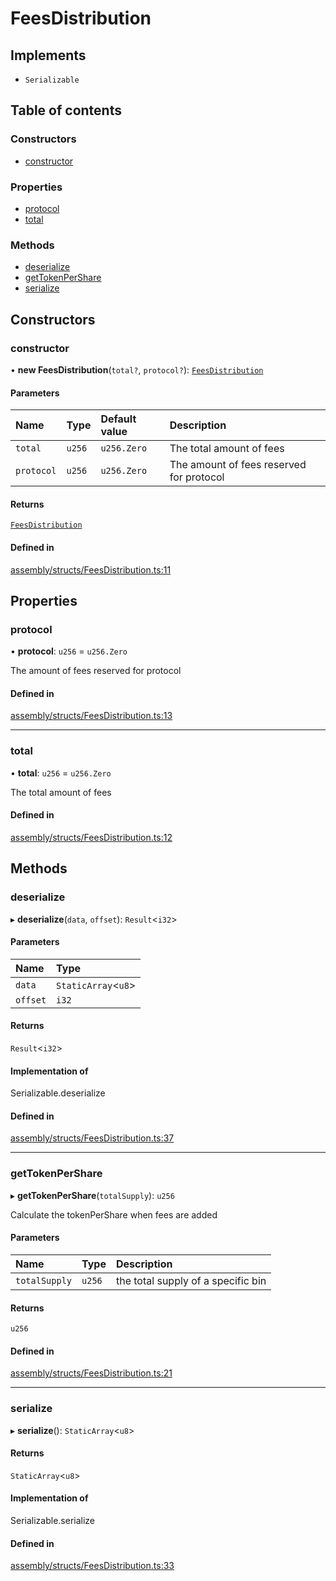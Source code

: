 # FeesDistribution

## Implements

- `Serializable`

## Table of contents

### Constructors

- [constructor](FeesDistribution.md#constructor)

### Properties

- [protocol](FeesDistribution.md#protocol)
- [total](FeesDistribution.md#total)

### Methods

- [deserialize](FeesDistribution.md#deserialize)
- [getTokenPerShare](FeesDistribution.md#gettokenpershare)
- [serialize](FeesDistribution.md#serialize)

## Constructors

### constructor

• **new FeesDistribution**(`total?`, `protocol?`): [`FeesDistribution`](FeesDistribution.md)

#### Parameters

| Name | Type | Default value | Description |
| :------ | :------ | :------ | :------ |
| `total` | `u256` | `u256.Zero` | The total amount of fees |
| `protocol` | `u256` | `u256.Zero` | The amount of fees reserved for protocol |

#### Returns

[`FeesDistribution`](FeesDistribution.md)

#### Defined in

[assembly/structs/FeesDistribution.ts:11](https://github.com/dusaprotocol/v2.1/blob/34784b1/assembly/structs/FeesDistribution.ts#L11)

## Properties

### protocol

• **protocol**: `u256` = `u256.Zero`

The amount of fees reserved for protocol

#### Defined in

[assembly/structs/FeesDistribution.ts:13](https://github.com/dusaprotocol/v2.1/blob/34784b1/assembly/structs/FeesDistribution.ts#L13)

___

### total

• **total**: `u256` = `u256.Zero`

The total amount of fees

#### Defined in

[assembly/structs/FeesDistribution.ts:12](https://github.com/dusaprotocol/v2.1/blob/34784b1/assembly/structs/FeesDistribution.ts#L12)

## Methods

### deserialize

▸ **deserialize**(`data`, `offset`): `Result`<`i32`\>

#### Parameters

| Name | Type |
| :------ | :------ |
| `data` | `StaticArray`<`u8`\> |
| `offset` | `i32` |

#### Returns

`Result`<`i32`\>

#### Implementation of

Serializable.deserialize

#### Defined in

[assembly/structs/FeesDistribution.ts:37](https://github.com/dusaprotocol/v2.1/blob/34784b1/assembly/structs/FeesDistribution.ts#L37)

___

### getTokenPerShare

▸ **getTokenPerShare**(`totalSupply`): `u256`

Calculate the tokenPerShare when fees are added

#### Parameters

| Name | Type | Description |
| :------ | :------ | :------ |
| `totalSupply` | `u256` | the total supply of a specific bin |

#### Returns

`u256`

#### Defined in

[assembly/structs/FeesDistribution.ts:21](https://github.com/dusaprotocol/v2.1/blob/34784b1/assembly/structs/FeesDistribution.ts#L21)

___

### serialize

▸ **serialize**(): `StaticArray`<`u8`\>

#### Returns

`StaticArray`<`u8`\>

#### Implementation of

Serializable.serialize

#### Defined in

[assembly/structs/FeesDistribution.ts:33](https://github.com/dusaprotocol/v2.1/blob/34784b1/assembly/structs/FeesDistribution.ts#L33)
